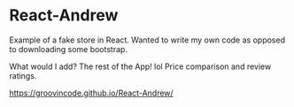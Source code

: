 # React-Andrew

Example of a fake store in React.  Wanted to write my own code as opposed to downloading some bootstrap.

What would I add?  The rest of the App!  lol    Price comparison and review ratings.

https://groovincode.github.io/React-Andrew/
